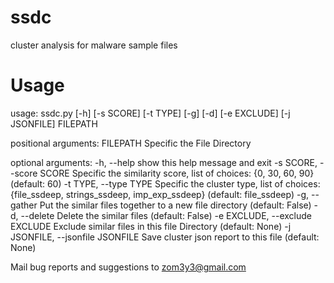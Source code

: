 # ssdc
cluster analysis for malware sample files

# Usage
usage: ssdc.py [-h] [-s SCORE] [-t TYPE] [-g] [-d] [-e EXCLUDE] [-j JSONFILE]
              FILEPATH

positional arguments:
 FILEPATH              Specific the File Directory

optional arguments:
 -h, --help            show this help message and exit
 -s SCORE, --score SCORE
                       Specific the similarity score, list of choices: {0,
                       30, 60, 90} (default: 60)
 -t TYPE, --type TYPE  Specific the cluster type, list of choices:
                       {file_ssdeep, strings_ssdeep, imp_exp_ssdeep}
                       (default: file_ssdeep)
 -g, --gather          Put the similar files together to a new file directory
                       (default: False)
 -d, --delete          Delete the similar files (default: False)
 -e EXCLUDE, --exclude EXCLUDE
                       Exclude similar files in this file Directory (default:
                       None)
 -j JSONFILE, --jsonfile JSONFILE
                       Save cluster json report to this file (default: None)

Mail bug reports and suggestions to <zom3y3@gmail.com>
